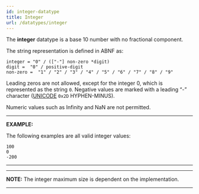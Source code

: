 ```yaml
---
id: integer-datatype
title: Integer
url: /datatypes/integer
---
```


The **integer** datatype is a base 10 number with no fractional component.

The string representation is defined in ABNF as:

```abnf
integer = "0" / (["-"] non-zero *digit)
digit =  "0" / positive-digit
non-zero =  "1" / "2" / "3" / "4" / "5" / "6" / "7" / "8" / "9"
```

Leading zeros are not allowed, except for the integer 0, which is
represented as the string `0`. Negative values are marked with a leading “-”
character ([UNICODE](@unicode) `0x2D` HYPHEN-MINUS).

Numeric values such as Infinity and NaN are not permitted.

***
**EXAMPLE:**

The following examples are all valid integer values:

```
100
0
-200
```
***

***
**NOTE:** The integer maximum size is dependent on the implementation.
***
